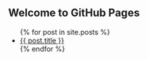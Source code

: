 ## Welcome to GitHub Pages



<ul>
{% for post in site.posts %}
<li>
<a href="{{ post.url }}">{{ post.title }}</a>
</li>
{% endfor %}
</ul>